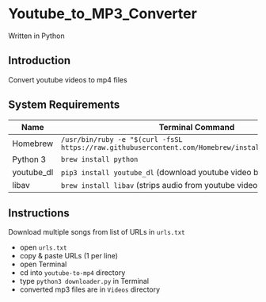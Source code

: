 # Youtube_to_MP3_Converter

Written in Python

## Introduction
Convert youtube videos to mp4 files

## System Requirements
Name       | Terminal Command
---        | ---
Homebrew   | `/usr/bin/ruby -e "$(curl -fsSL https://raw.githubusercontent.com/Homebrew/install/master/install)"`
Python 3   | `brew install python`
youtube_dl | `pip3 install youtube_dl` (download youtube video by URL)
libav      | `brew install libav` (strips audio from youtube videos)

## Instructions

Download multiple songs from list of URLs in `urls.txt`
- open `urls.txt`
- copy & paste URLs (1 per line)
- open Terminal
- cd into `youtube-to-mp4` directory
- type `python3 downloader.py` in Terminal
- converted mp3 files are in `Videos` directory
